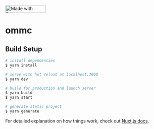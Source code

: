<a href="https://ommc.netlify.app">
  <img
    src="https://bulma.io/images/made-with-bulma.png"
    alt="Made with Bulma"
    width="128"
    height="24"
  />
</a>

# ommc

## Build Setup

```bash
# install dependencies
$ yarn install

# serve with hot reload at localhost:3000
$ yarn dev

# build for production and launch server
$ yarn build
$ yarn start

# generate static project
$ yarn generate
```

For detailed explanation on how things work, check out [Nuxt.js docs](https://nuxtjs.org).
